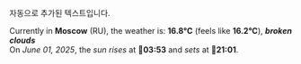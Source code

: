 
자동으로 추가된 텍스트입니다.

<!--START_SECTION:weather:moscow-->
Currently in **Moscow** (RU), the weather is: **16.8°C** (feels like **16.2°C**), ***broken clouds***<br/>
On *June 01, 2025*, the *sun rises* at 🌅**03:53** and *sets* at 🌇**21:01**.
<!--END_SECTION:weather-->
